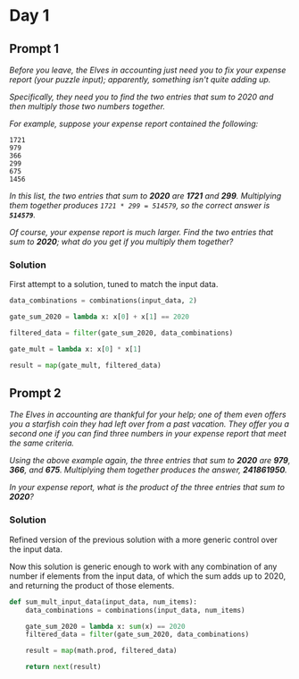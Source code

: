 # Day 1

## Prompt 1

_Before you leave, the Elves in accounting just need you to fix your expense report (your puzzle input); apparently, something isn't quite adding up._

_Specifically, they need you to find the two entries that sum to 2020 and then multiply those two numbers together._

_For example, suppose your expense report contained the following:_

```
1721
979
366
299
675
1456
```

_In this list, the two entries that sum to **2020** are **1721** and **299**. Multiplying them together produces `1721 * 299 = 514579`, so the correct answer is **`514579`**._

_Of course, your expense report is much larger. Find the two entries that sum to **2020**; what do you get if you multiply them together?_

### Solution

First attempt to a solution, tuned to match the input data.

~~~python
data_combinations = combinations(input_data, 2)

gate_sum_2020 = lambda x: x[0] + x[1] == 2020

filtered_data = filter(gate_sum_2020, data_combinations)

gate_mult = lambda x: x[0] * x[1]

result = map(gate_mult, filtered_data)
~~~

## Prompt 2

_The Elves in accounting are thankful for your help; one of them even offers you a starfish coin they had left over from a past vacation. They offer you a second one if you can find three numbers in your expense report that meet the same criteria._

_Using the above example again, the three entries that sum to **2020** are **979**, **366**, and **675**. Multiplying them together produces the answer, **241861950**._

_In your expense report, what is the product of the three entries that sum to **2020**?_

### Solution

Refined version of the previous solution with a more generic control over the input data.

Now this solution is generic enough to work with any combination of any number if elements from the input data, of which the sum adds up to 2020, and returning the product of those elements.

~~~python
def sum_mult_input_data(input_data, num_items):
    data_combinations = combinations(input_data, num_items)

    gate_sum_2020 = lambda x: sum(x) == 2020
    filtered_data = filter(gate_sum_2020, data_combinations)

    result = map(math.prod, filtered_data)

    return next(result)
~~~
